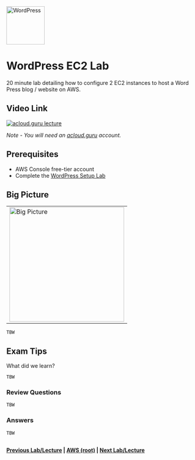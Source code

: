 <img src="https://i.imgur.com/O74efH0.png" height="100" title="WordPress" />

WordPress EC2 Lab
======

20 minute lab detailing how to configure 2 EC2 instances to host a Word Press blog / website on AWS. 
  
   
## Video Link

[![acloud.guru lecture](https://i.imgur.com/MJI0eMb.png)](https://acloud.guru/course/aws-certified-solutions-architect-associate/learn/wordpress/c384c88d-f29d-5a6b-301f-a1dd09aadbfa/watch)

*Note - You will need an [acloud.guru](acloud.guru) account.*


## Prerequisites

*   AWS Console free-tier account
*   Complete the [WordPress Setup Lab](wp-setup-lab.md)

 
## Big Picture

<table>
<tr>
<td>
 <img src="https://i.imgur.com/ytDNe6P.png" width="300" title="Big Picture" />
</td>
</tr>
</table>


    TBW


## Exam Tips

What did we learn?

    TBW
    

### Review Questions

    TBW
    

### Answers

    TBW


## 

**[Previous Lab/Lecture](wp-setup-lab.md) | [AWS (root)](../readme.adoc) | [Next Lab/Lecture](wp-ec2-lab.md)**
